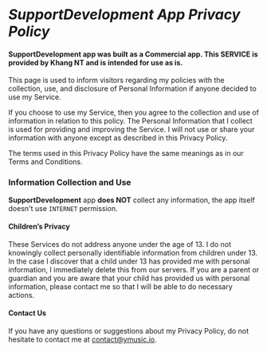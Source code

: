 # _SupportDevelopment App Privacy Policy_

#### **SupportDevelopment** app was built as a Commercial app. This SERVICE is provided by Khang NT and is intended for use as is.

This page is used to inform visitors regarding my policies with the collection, use, and disclosure of Personal Information if anyone decided to use my Service.

If you choose to use my Service, then you agree to the collection and use of information in relation to this policy. The Personal Information that I collect is used for providing and improving the Service. I will not use or share your information with anyone except as described in this Privacy Policy.

The terms used in this Privacy Policy have the same meanings as in our Terms and Conditions.

### Information Collection and Use

**SupportDevelopment** app **does NOT** collect any information, the app itself doesn't use `INTERNET` permission.

#### Children’s Privacy

These Services do not address anyone under the age of 13. I do not knowingly collect personally identifiable information from children under 13. In the case I discover that a child under 13 has provided me with personal information, I immediately delete this from our servers. If you are a parent or guardian and you are aware that your child has provided us with personal information, please contact me so that I will be able to do necessary actions.

#### Contact Us

If you have any questions or suggestions about my Privacy Policy, do not hesitate to contact me at contact@ymusic.io.
<br><br><br>




